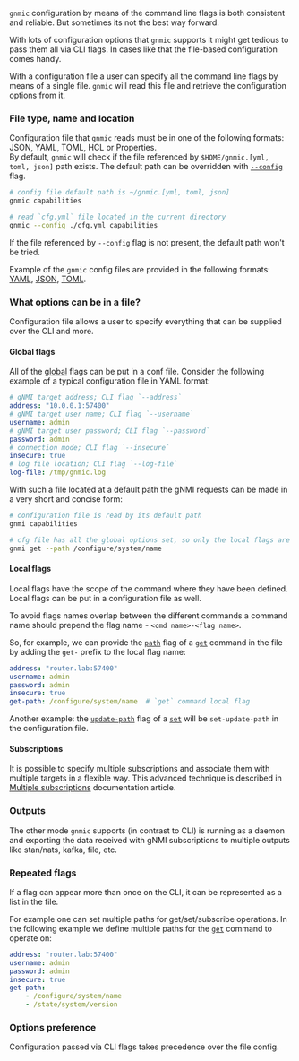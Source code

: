 `gnmic` configuration by means of the command line flags is both consistent and reliable. But sometimes its not the best way forward.

With lots of configuration options that `gnmic` supports it might get tedious to pass them all via CLI flags. In cases like that the file-based configuration comes handy.

With a configuration file a user can specify all the command line flags by means of a single file. `gnmic` will read this file and retrieve the configuration options from it.

### File type, name and location
Configuration file that `gnmic` reads must be in one of the following formats: JSON, YAML, TOML, HCL or Properties.  
By default, `gnmic` will check if the file referenced by `$HOME/gnmic.[yml, toml, json]` path exists. The default path can be overridden with [`--config`](../global_flags.md#config) flag.

```bash
# config file default path is ~/gnmic.[yml, toml, json]
gnmic capabilities

# read `cfg.yml` file located in the current directory
gnmic --config ./cfg.yml capabilities
```

If the file referenced by `--config` flag is not present, the default path won't be tried.

Example of the `gnmic` config files are provided in the following formats: [YAML](https://github.com/karimra/gnmic/blob/master/config.yaml), [JSON](https://github.com/karimra/gnmic/blob/master/config.json), [TOML](https://github.com/karimra/gnmic/blob/master/config.toml).

### What options can be in a file?
Configuration file allows a user to specify everything that can be supplied over the CLI and more.
#### Global flags
All of the [global](#global-flags) flags can be put in a conf file. Consider the following example of a typical configuration file in YAML format:
```yaml
# gNMI target address; CLI flag `--address`
address: "10.0.0.1:57400"
# gNMI target user name; CLI flag `--username`
username: admin
# gNMI target user password; CLI flag `--password`
password: admin
# connection mode; CLI flag `--insecure`
insecure: true
# log file location; CLI flag `--log-file`
log-file: /tmp/gnmic.log
```
With such a file located at a default path the gNMI requests can be made in a very short and concise form:

```bash
# configuration file is read by its default path
gnmi capabilities

# cfg file has all the global options set, so only the local flags are needed
gnmi get --path /configure/system/name
```

#### Local flags
Local flags have the scope of the command where they have been defined. Local flags can be put in a configuration file as well.

To avoid flags names overlap between the different commands a command name should prepend the flag name - `<cmd name>-<flag name>`.

So, for example, we can provide the [`path`](../cmd/get.md#path) flag of a [`get`](../cmd/get.md) command in the file by adding the `get-` prefix to the local flag name:

```yaml
address: "router.lab:57400"
username: admin
password: admin
insecure: true
get-path: /configure/system/name  # `get` command local flag
```

Another example: the [`update-path`](../cmd/set.md#1-in-line-update-implicit-type) flag of a [`set`](../cmd/set.md) will be `set-update-path` in the configuration file.

#### Subscriptions
It is possible to specify multiple subscriptions and associate them with multiple targets in a flexible way. This advanced technique is described in [Multiple subscriptions](subscriptions.md) documentation article.

### Outputs
The other mode `gnmic` supports (in contrast to CLI) is running as a daemon and exporting the data received with gNMI subscriptions to multiple outputs like stan/nats, kafka, file, etc.

### Repeated flags
If a flag can appear more than once on the CLI, it can be represented as a list in the file.

For example one can set multiple paths for get/set/subscribe operations. In the following example we define multiple paths for the [`get`](../cmd/get.md) command to operate on:
```yaml
address: "router.lab:57400"
username: admin
password: admin
insecure: true
get-path:
    - /configure/system/name
    - /state/system/version
```

### Options preference
Configuration passed via CLI flags takes precedence over the file config.
